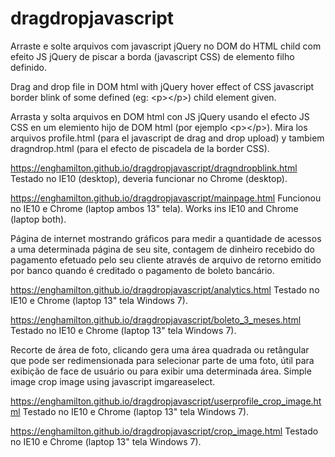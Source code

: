 # dragdropjavascript

Arraste e solte arquivos com javascript jQuery no DOM do HTML child com efeito JS jQuery de piscar a borda (javascript CSS) 
de elemento filho definido.

Drag and drop file in DOM html with jQuery hover effect of CSS javascript border blink of some defined (eg: \<p><\/p>) child element given.

Arrasta y solta arquivos en DOM html con JS jQuery usando el efecto JS CSS en um elemiento hijo de DOM html (por ejemplo \<p><\/p>).
Mira los arquivos profile.html (para el javascript de drag and drop upload) y tambiem dragndrop.html (para el efecto de piscadela
de la border CSS).

https://enghamilton.github.io/dragdropjavascript/dragndropblink.html
Testado no IE10 (desktop), deveria funcionar no Chrome (desktop).

https://enghamilton.github.io/dragdropjavascript/mainpage.html
Funcionou no IE10 e Chrome (laptop ambos 13" tela). Works ins IE10 and Chrome (laptop both).

Página de internet mostrando gráficos para medir a quantidade de acessos a uma determinada página de seu site, contagem de dinheiro 
recebido do pagamento efetuado pelo seu cliente através de arquivo de retorno emitido por banco quando é creditado o pagamento de 
boleto bancário.

https://enghamilton.github.io/dragdropjavascript/analytics.html
Testado no IE10 e Chrome (laptop 13" tela Windows 7).

https://enghamilton.github.io/dragdropjavascript/boleto_3_meses.html
Testado no IE10 e Chrome (laptop 13" tela Windows 7).

Recorte de área de foto, clicando gera uma área quadrada ou retângular que pode ser redimensionada para selecionar 
parte de uma foto, útil para exibição de face de usuário ou para exibir uma determinada área.
Simple image crop image using javascript imgareaselect.

https://enghamilton.github.io/dragdropjavascript/userprofile_crop_image.html
Testado no IE10 e Chrome (laptop 13" tela Windows 7).

https://enghamilton.github.io/dragdropjavascript/crop_image.html
Testado no IE10 e Chrome (laptop 13" tela Windows 7).
